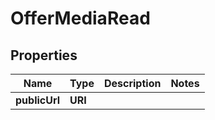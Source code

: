 

# OfferMediaRead



## Properties

| Name | Type | Description | Notes |
|------------ | ------------- | ------------- | -------------|
|**publicUrl** | **URI** |  |  |



